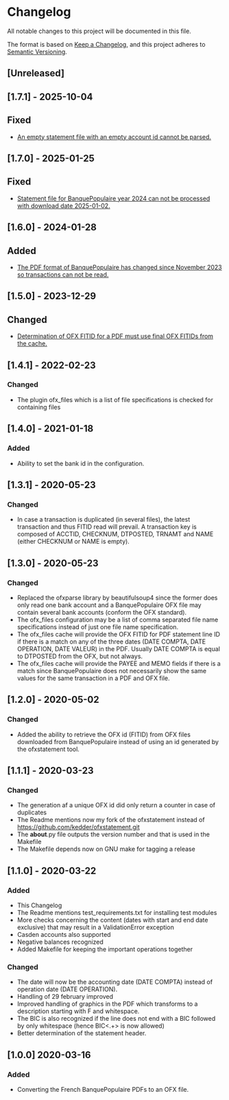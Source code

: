 # Changelog

All notable changes to this project will be documented in this file.

The format is based on [Keep a Changelog](https://keepachangelog.com/en/1.0.0/),
and this project adheres to [Semantic Versioning](https://semver.org/spec/v2.0.0.html).

## [Unreleased]

## [1.7.1] - 2025-10-04

## Fixed

- [An empty statement file with an empty account id cannot be parsed.](https://github.com/gpaulissen/ofxstatement-french/issues/5)

## [1.7.0] - 2025-01-25

## Fixed

- [Statement file for BanquePopulaire year 2024 can not be processed with download date 2025-01-02.](https://github.com/gpaulissen/ofxstatement-french/issues/4)

## [1.6.0] - 2024-01-28

## Added

- [The PDF format of BanquePopulaire has changed since November 2023 so transactions can not be read.](https://github.com/gpaulissen/ofxstatement-french/issues/2)

## [1.5.0] - 2023-12-29

## Changed

- [Determination of OFX FITID for a PDF must use final OFX FITIDs from the cache.](https://github.com/gpaulissen/ofxstatement-french/issues/1)

## [1.4.1] - 2022-02-23

### Changed

- The plugin ofx_files which is a list of file specifications is checked for containing files

## [1.4.0] - 2021-01-18

### Added

- Ability to set the bank id in the configuration.

## [1.3.1] - 2020-05-23

### Changed

- In case a transaction is duplicated (in several files), the
  latest transaction and thus FITID read will prevail. A transaction
  key is composed of ACCTID, CHECKNUM, DTPOSTED, TRNAMT and NAME
  (either CHECKNUM or NAME is empty).

## [1.3.0] - 2020-05-23

### Changed

- Replaced the ofxparse library by beautifulsoup4 since the former
  does only read one bank account and a BanquePopulaire OFX file
  may contain several bank accounts (conform the OFX standard).
- The ofx_files configuration may be a list of comma separated
  file name specifications instead of just one file name
  specification.
- The ofx_files cache will provide the OFX FITID for PDF statement
  line ID if there is a match on any of the three dates (DATE
  COMPTA, DATE OPERATION, DATE VALEUR) in the PDF. Usually DATE
  COMPTA is equal to DTPOSTED from the OFX, but not always.
- The ofx_files cache will provide the PAYEE and MEMO fields if
  there is a match since BanquePopulaire does not necessarily show
  the same values for the same transaction in a PDF and OFX file.

## [1.2.0] - 2020-05-02

### Changed

- Added the ability to retrieve the OFX id (FITID) from OFX files
  downloaded from BanquePopulaire instead of using an id generated
  by the ofxstatement tool.

## [1.1.1] - 2020-03-23

### Changed

- The generation af a unique OFX id did only return a counter in
  case of duplicates
- The Readme mentions now my fork of the ofxstatement instead of
  https://github.com/kedder/ofxstatement.git
- The __about__.py file outputs the version number and that is
  used in the Makefile
- The Makefile depends now on GNU make for tagging a release

## [1.1.0] - 2020-03-22

### Added

- This Changelog
- The Readme mentions test_requirements.txt for installing test modules
- More checks concerning the content (dates with start and end
  date exclusive) that may result in a ValidationError exception
- Casden accounts also supported
- Negative balances recognized
- Added Makefile for keeping the important operations together

### Changed

- The date will now be the accounting date (DATE COMPTA) instead of operation date (DATE OPERATION).
- Handling of 29 february improved
- Improved handling of graphics in the PDF which transforms to a
  description starting with F and whitespace.
- The BIC is also recognized if the line does not end with a BIC
  followed by only whitespace (hence BIC<ws><number><ws><.+> is now
  allowed)
- Better determination of the statement header.

## [1.0.0] 2020-03-16

### Added

- Converting the French BanquePopulaire PDFs to an OFX file.

